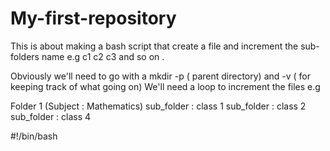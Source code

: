 # My-first-repository
This is about making a  bash script that create a file and increment the sub-folders name e.g c1 c2 c3 and so on .

Obviously we'll need to go with a mkdir -p ( parent directory) and -v ( for keeping track of what going on)
We'll need a loop to increment the files e.g

Folder 1 (Subject : Mathematics)
  sub_folder : class 1    sub_folder : class 2  sub_folder : class 4 
  
  
  #!/bin/bash 
  
